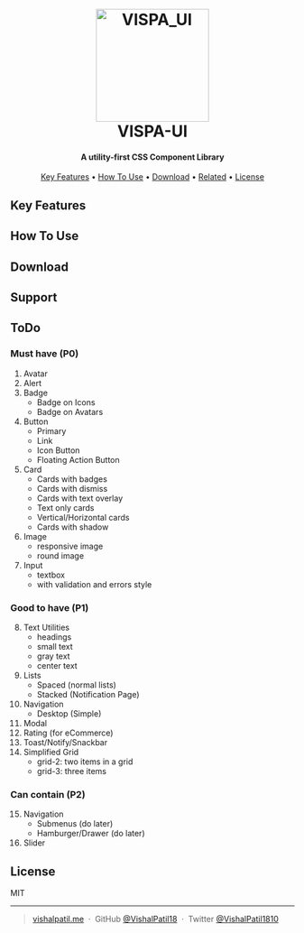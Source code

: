 <h1 align="center">
  <br>
  <a href="#"><img src="https://raw.githubusercontent.com/VishalPatil18/VISPA-UI/main/assets/VISPA_UI--logo.svg?token=GHSAT0AAAAAABNUG2VVR25CPORFTDXOHBOKYPZHLZA" alt="VISPA_UI" width="200"></a>
  <br>
  VISPA-UI
  <br>
</h1>

<h4 align="center">A utility-first CSS Component Library</h4>

<p align="center">
  <a href="#key-features">Key Features</a> •
  <a href="#how-to-use">How To Use</a> •
  <a href="#download">Download</a> •
  <a href="#related">Related</a> •
  <a href="#license">License</a>
</p>

<!-- ![screenshot](https://raw.githubusercontent.com/amitmerchant1990/electron-markdownify/master/app/img/markdownify.gif) -->

## Key Features

<!-- * LivePreview - Make changes, See changes
  - Instantly see what your Markdown documents look like in HTML as you create them.
* Sync Scrolling
  - While you type, LivePreview will automatically scroll to the current location you're editing.
* GitHub Flavored Markdown  
* Syntax highlighting
* [KaTeX](https://khan.github.io/KaTeX/) Support
* Dark/Light mode
* Toolbar for basic Markdown formatting
* Supports multiple cursors
* Save the Markdown preview as PDF
* Emoji support in preview :tada:
* App will keep alive in tray for quick usage
* Full screen mode
  - Write distraction free.
* Cross platform
  - Windows, macOS and Linux ready. -->


## How To Use

<!-- To clone and run this application, you'll need [Git](https://git-scm.com) and [Node.js](https://nodejs.org/en/download/) (which comes with [npm](http://npmjs.com)) installed on your computer. From your command line:

```bash
# Clone this repository
$ git clone https://github.com/amitmerchant1990/electron-markdownify

# Go into the repository
$ cd electron-markdownify

# Install dependencies
$ npm install

# Run the app
$ npm start
``` -->

## Download
<!-- 
You can [download](https://github.com/amitmerchant1990/electron-markdownify/releases/tag/v1.2.0) the latest installable version of Markdownify for Windows, macOS and Linux. -->


## Support

<!-- <a href="https://www.buymeacoffee.com/5Zn8Xh3l9" target="_blank"><img src="https://www.buymeacoffee.com/assets/img/custom_images/purple_img.png" alt="Buy Me A Coffee" style="height: 41px !important;width: 174px !important;box-shadow: 0px 3px 2px 0px rgba(190, 190, 190, 0.5) !important;-webkit-box-shadow: 0px 3px 2px 0px rgba(190, 190, 190, 0.5) !important;" ></a>

<p>Or</p> 

<a href="https://www.patreon.com/amitmerchant">
	<img src="https://c5.patreon.com/external/logo/become_a_patron_button@2x.png" width="160">
</a> -->


## ToDo

### Must have (P0)
1. Avatar
2. Alert
3. Badge
    - Badge on Icons
    - Badge on Avatars
4. Button
    - Primary
    - Link
    - Icon Button
    - Floating Action Button
5. Card
    - Cards with badges
    - Cards with dismiss
    - Cards with text overlay
    - Text only cards
    - Vertical/Horizontal cards
    - Cards with shadow
6. Image
    - responsive image
    - round image
7. Input
    - textbox
    - with validation and errors style

### Good to have (P1)

8. Text Utilities
    - headings
    - small text
    - gray text
    - center text
9. Lists
    - Spaced (normal lists)
    - Stacked (Notification Page)
10. Navigation
    - Desktop (Simple)
11. Modal
12. Rating (for eCommerce)
13. Toast/Notify/Snackbar
14. Simplified Grid
    - grid-2: two items in a grid
    - grid-3: three items

### Can contain (P2)
15. Navigation
    - Submenus (do later)
    - Hamburger/Drawer (do later)
16. Slider


## License

MIT

---

> [vishalpatil.me](https://vishalpatil.me/) &nbsp;&middot;&nbsp;
> GitHub [@VishalPatil18](https://github.com/VishalPatil18) &nbsp;&middot;&nbsp;
> Twitter [@VishalPatil1810](https://twitter.com/VishalPatil1810)
